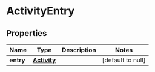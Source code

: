 # ActivityEntry

## Properties
Name | Type | Description | Notes
------------ | ------------- | ------------- | -------------
**entry** | [**Activity**](Activity.md) |  | [default to null]


